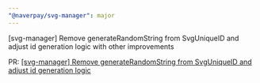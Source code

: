 ```yaml
---
"@naverpay/svg-manager": major
---
```


[svg-manager] Remove generateRandomString from SvgUniqueID and adjust id generation logic with other improvements

PR: [[svg-manager] Remove generateRandomString from SvgUniqueID and adjust id generation logic](https://github.com/NaverPayDev/pie/pull/194)

